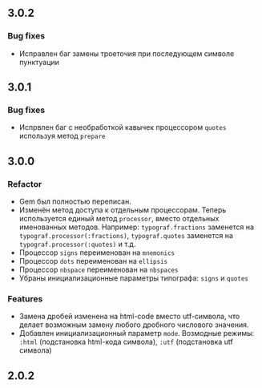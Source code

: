 ## 3.0.2
### Bug fixes
* Исправлен баг замены троеточия при последующем символе пунктуации

## 3.0.1
### Bug fixes
* Испрвлен баг с необработкой кавычек процессором `quotes` используя метод `prepare`

## 3.0.0
### Refactor

* Gem был полностью переписан. 
* Изменён метод доступа к отдельным процессорам. Теперь используется единый метод `processor`, вместо отдельных именованных методов. Например: `typograf.fractions` заменется на `typograf.processor(:fractions)`,  `typograf.quotes` заменется на `typograf.processor(:quotes)` и т.д.
* Процессор `signs` переименован на `mnemonics`
* Процессор `dots` переименован на `ellipsis`
* Процессор `nbspace` переименован на `nbspaces`
* Убраны инициализационные параметры типографа: `signs` и `quotes`

### Features

* Замена дробей изменена на html-code вместо utf-символа, что делает возможным замену любого дробного числового значения.
* Добавлен инициализационный параметр `mode`. Возмодные режимы: `:html` (подстановка html-кода символа), `:utf` (подстановка utf символа)

## 2.0.2
